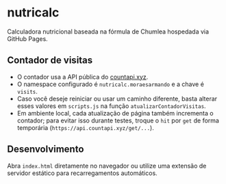 # nutricalc

Calculadora nutricional baseada na fórmula de Chumlea hospedada via GitHub Pages.

## Contador de visitas

- O contador usa a API pública do [countapi.xyz](https://countapi.xyz/).
- O namespace configurado é `nutricalc.moraesarmando` e a chave é `visits`.
- Caso você deseje reiniciar ou usar um caminho diferente, basta alterar esses valores em `scripts.js` na função `atualizarContadorVisitas`.
- Em ambiente local, cada atualização de página também incrementa o contador; para evitar isso durante testes, troque o `hit` por `get` de forma temporária (`https://api.countapi.xyz/get/...`).

## Desenvolvimento

Abra `index.html` diretamente no navegador ou utilize uma extensão de servidor estático para recarregamentos automáticos.
